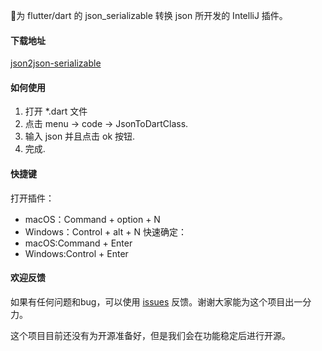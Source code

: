 🎉为 flutter/dart 的 json_serializable 转换 json 所开发的 IntelliJ 插件。

#### 下载地址
[json2json-serializable](https://plugins.jetbrains.com/plugin/12755-json2json-serializable)

#### 如何使用
1. 打开 *.dart 文件
2. 点击 menu -> code -> JsonToDartClass.
3. 输入 json 并且点击 ok 按钮.
4. 完成.

#### 快捷键
打开插件：
- macOS：Command + option + N 
- Windows：Control + alt + N
快速确定：
- macOS:Command + Enter
- Windows:Control + Enter

#### 欢迎反馈

如果有任何问题和bug，可以使用 [issues](https://github.com/liujingtech/IntelliJ-Json2json_serializable/issues) 反馈。谢谢大家能为这个项目出一分力。

这个项目目前还没有为开源准备好，但是我们会在功能稳定后进行开源。


